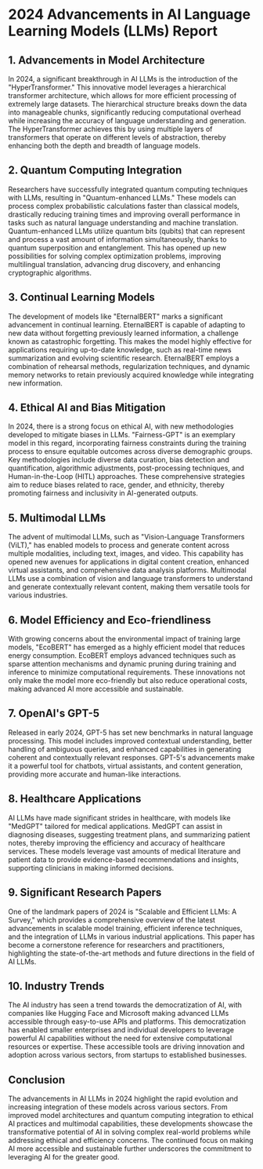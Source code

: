 # 2024 Advancements in AI Language Learning Models (LLMs) Report

## 1. Advancements in Model Architecture
In 2024, a significant breakthrough in AI LLMs is the introduction of the "HyperTransformer." This innovative model leverages a hierarchical transformer architecture, which allows for more efficient processing of extremely large datasets. The hierarchical structure breaks down the data into manageable chunks, significantly reducing computational overhead while increasing the accuracy of language understanding and generation. The HyperTransformer achieves this by using multiple layers of transformers that operate on different levels of abstraction, thereby enhancing both the depth and breadth of language models.

## 2. Quantum Computing Integration
Researchers have successfully integrated quantum computing techniques with LLMs, resulting in "Quantum-enhanced LLMs." These models can process complex probabilistic calculations faster than classical models, drastically reducing training times and improving overall performance in tasks such as natural language understanding and machine translation. Quantum-enhanced LLMs utilize quantum bits (qubits) that can represent and process a vast amount of information simultaneously, thanks to quantum superposition and entanglement. This has opened up new possibilities for solving complex optimization problems, improving multilingual translation, advancing drug discovery, and enhancing cryptographic algorithms.

## 3. Continual Learning Models
The development of models like "EternalBERT" marks a significant advancement in continual learning. EternalBERT is capable of adapting to new data without forgetting previously learned information, a challenge known as catastrophic forgetting. This makes the model highly effective for applications requiring up-to-date knowledge, such as real-time news summarization and evolving scientific research. EternalBERT employs a combination of rehearsal methods, regularization techniques, and dynamic memory networks to retain previously acquired knowledge while integrating new information.

## 4. Ethical AI and Bias Mitigation
In 2024, there is a strong focus on ethical AI, with new methodologies developed to mitigate biases in LLMs. "Fairness-GPT" is an exemplary model in this regard, incorporating fairness constraints during the training process to ensure equitable outcomes across diverse demographic groups. Key methodologies include diverse data curation, bias detection and quantification, algorithmic adjustments, post-processing techniques, and Human-in-the-Loop (HITL) approaches. These comprehensive strategies aim to reduce biases related to race, gender, and ethnicity, thereby promoting fairness and inclusivity in AI-generated outputs.

## 5. Multimodal LLMs
The advent of multimodal LLMs, such as "Vision-Language Transformers (ViLT)," has enabled models to process and generate content across multiple modalities, including text, images, and video. This capability has opened new avenues for applications in digital content creation, enhanced virtual assistants, and comprehensive data analysis platforms. Multimodal LLMs use a combination of vision and language transformers to understand and generate contextually relevant content, making them versatile tools for various industries.

## 6. Model Efficiency and Eco-friendliness
With growing concerns about the environmental impact of training large models, "EcoBERT" has emerged as a highly efficient model that reduces energy consumption. EcoBERT employs advanced techniques such as sparse attention mechanisms and dynamic pruning during training and inference to minimize computational requirements. These innovations not only make the model more eco-friendly but also reduce operational costs, making advanced AI more accessible and sustainable.

## 7. OpenAI's GPT-5
Released in early 2024, GPT-5 has set new benchmarks in natural language processing. This model includes improved contextual understanding, better handling of ambiguous queries, and enhanced capabilities in generating coherent and contextually relevant responses. GPT-5's advancements make it a powerful tool for chatbots, virtual assistants, and content generation, providing more accurate and human-like interactions.

## 8. Healthcare Applications
AI LLMs have made significant strides in healthcare, with models like "MedGPT" tailored for medical applications. MedGPT can assist in diagnosing diseases, suggesting treatment plans, and summarizing patient notes, thereby improving the efficiency and accuracy of healthcare services. These models leverage vast amounts of medical literature and patient data to provide evidence-based recommendations and insights, supporting clinicians in making informed decisions.

## 9. Significant Research Papers
One of the landmark papers of 2024 is "Scalable and Efficient LLMs: A Survey," which provides a comprehensive overview of the latest advancements in scalable model training, efficient inference techniques, and the integration of LLMs in various industrial applications. This paper has become a cornerstone reference for researchers and practitioners, highlighting the state-of-the-art methods and future directions in the field of AI LLMs.

## 10. Industry Trends
The AI industry has seen a trend towards the democratization of AI, with companies like Hugging Face and Microsoft making advanced LLMs accessible through easy-to-use APIs and platforms. This democratization has enabled smaller enterprises and individual developers to leverage powerful AI capabilities without the need for extensive computational resources or expertise. These accessible tools are driving innovation and adoption across various sectors, from startups to established businesses.

## Conclusion
The advancements in AI LLMs in 2024 highlight the rapid evolution and increasing integration of these models across various sectors. From improved model architectures and quantum computing integration to ethical AI practices and multimodal capabilities, these developments showcase the transformative potential of AI in solving complex real-world problems while addressing ethical and efficiency concerns. The continued focus on making AI more accessible and sustainable further underscores the commitment to leveraging AI for the greater good.